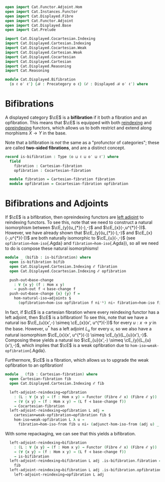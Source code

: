 ```agda
open import Cat.Functor.Adjoint.Hom
open import Cat.Instances.Functor
open import Cat.Displayed.Fibre
open import Cat.Functor.Adjoint
open import Cat.Displayed.Base
open import Cat.Prelude

import Cat.Displayed.Cocartesian.Indexing
import Cat.Displayed.Cartesian.Indexing
import Cat.Displayed.Cocartesian.Weak
import Cat.Displayed.Cartesian.Weak
import Cat.Displayed.Cocartesian
import Cat.Displayed.Cartesian
import Cat.Displayed.Reasoning
import Cat.Reasoning

module Cat.Displayed.Bifibration
  {o ℓ o′ ℓ′} {ℬ : Precategory o ℓ} (ℰ : Displayed ℬ o′ ℓ′) where
```

<!--
```agda
open Cat.Displayed.Cocartesian ℰ
open Cat.Displayed.Cocartesian.Weak ℰ
open Cat.Displayed.Cartesian ℰ
open Cat.Displayed.Cartesian.Weak ℰ
open Cat.Displayed.Reasoning ℰ

open Precategory ℬ
open Displayed ℰ
```
-->


# Bifibrations

A displayed category $\cE$ is a **bifibration** if it both a fibration
and an opfibration. This means that $\cE$ is equipped with both
[reindexing] and [opreindexing] functors, which allows us to both
restrict and extend along morphisms $X \to Y$ in the base.

Note that a bifibration is *not* the same as a "profunctor of categories";
these are called **two-sided fibrations**, and are a distinct concept.

[reindexing]: Cat.Displayed.Cartesian.Indexing.html
[opreindexing]: Cat.Displayed.Cocartesian.Indexing.html

<!--
[TODO: Reed M, 31/01/2023] Link to two-sided fibration
when that page is written.
-->


```agda
record is-bifibration : Type (o ⊔ ℓ ⊔ o′ ⊔ ℓ′) where
  field
    fibration : Cartesian-fibration
    opfibration : Cocartesian-fibration

  module fibration = Cartesian-fibration fibration
  module opfibration = Cocartesian-fibration opfibration
```

# Bifibrations and Adjoints

If $\cE$ is a bifibration, then opreindexing functors are [left adjoint]
to reindexing functors. To see this, note that we need to construct
a natural isomorphism between $\cE_{y}(u_{*}(-),-)$ and
$\cE_{x}(-,u^{*}(-))$. However, we have already shown that
$\cE_{y}(u_{*}(-),-)$ and $\cE_{x}(-,u^{*}(-))$ are both naturally
isomorphic to $\cE_{u}(-,-)$ (see `opfibration→hom-iso`{.Agda} and
`fibration→hom-iso`{.Agda}), so all we need to do is compose these
natural isomorphisms!

[left adjoint]: Cat.Functor.Adjoint.html

```agda
module _ (bifib : is-bifibration) where
  open is-bifibration bifib
  open Cat.Displayed.Cartesian.Indexing ℰ fibration
  open Cat.Displayed.Cocartesian.Indexing ℰ opfibration

  push-out⊣base-change
    : ∀ {x y} (f : Hom x y)
    → push-out f ⊣ base-change f
  push-out⊣base-change {x} {y} f =
    hom-natural-iso→adjoints $
      (opfibration→hom-iso opfibration f ni⁻¹) ni∘ fibration→hom-iso fibration f
```

In fact, if $\cE$ is a cartesian fibration where every reindexing
functor has a left adjoint, then $\cE$ is a bifibration!
To see this, note that we have a natural iso
$\cE_{u}(x',-) \simeq \cE_{x}(x', u^{*}(-))$ for every $u : x \to y$ in
the base. However, $u^{*}$ has a left adjoint $L_{u}$ for every $u$,
so we also have a natural isomorphism
$\cE_{x}(x', u^{*}(-)) \simeq \cE_{y}(L_{u}(x'),-)$. Composing these
yields a natural iso $\cE_{u}(x',-) \simeq \cE_{y}(L_{u}(x'),-)$, which
implies that $\cE$ is a weak opfibration due to
`hom-iso→weak-opfibration`{.Agda}.

Furthermore, $\cE$ is a fibration, which allows us to upgrade the
weak opfibration to an opfibration!

```agda
module _ (fib : Cartesian-fibration) where
  open Cartesian-fibration fib
  open Cat.Displayed.Cartesian.Indexing ℰ fib

  left-adjoint-reindexing→opfibration
    : (L : ∀ {x y} → (f : Hom x y) → Functor (Fibre ℰ x) (Fibre ℰ y))
    → (∀ {x y} → (f : Hom x y) → (L f ⊣ base-change f)) 
    → Cocartesian-fibration
  left-adjoint-reindexing→opfibration L adj =
    cartesian+weak-opfibration→opfibration fib $
    hom-iso→weak-opfibration L λ u →
      fibration→hom-iso-from fib u ni∘ (adjunct-hom-iso-from (adj u) _ ni⁻¹)
```

With some repackaging, we can see that this yields a bifibration.

```agda
  left-adjoint-reindexing→bifibration
    : (L : ∀ {x y} → (f : Hom x y) → Functor (Fibre ℰ x) (Fibre ℰ y))
    → (∀ {x y} → (f : Hom x y) → (L f ⊣ base-change f))
    → is-bifibration
  left-adjoint-reindexing→bifibration L adj .is-bifibration.fibration =
    fib
  left-adjoint-reindexing→bifibration L adj .is-bifibration.opfibration =
    left-adjoint-reindexing→opfibration L adj
```
